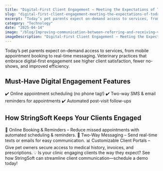 ```yaml
---
title: "Digital-First Client Engagement – Meeting the Expectations of Today’s Pet Owners"
slug: "digital-first-client-engagement-meeting-the-expectations-of-todays-pet-owners"
excerpt: "Today’s pet parents expect on-demand access to services, from mobile appointment booking to real-time messaging. Veterinary practices that embrace digital-first engagement see higher client satisfa…"
category: "Technology"
date: "2025-04-14"
image: "/blog/Improving-communication-between-referring-and-receiving-veterinarians.jpg"
imageDescription: "Digital-First Client Engagement – Meeting the Expectations of Today’s Pet Owners"
---
```

Today’s pet parents expect on-demand access to services, from mobile appointment booking to real-time messaging. Veterinary practices that embrace digital-first engagement see higher client satisfaction, fewer no-shows, and improved efficiency.

## Must-Have Digital Engagement Features
✔️ Online appointment scheduling (no phone tag!)
✔️ Two-way SMS & email reminders for appointments
✔️ Automated post-visit follow-ups

## How StringSoft Keeps Your Clients Engaged
🐾 Online Booking & Reminders – Reduce missed appointments with automated scheduling & reminders.
📲 Two-Way Messaging – Send real-time texts or emails for easy communication.
📊 Customizable Client Portals – Give pet owners secure access to medical history, invoices, and prescriptions.
💡 Is your clinic engaging clients the way they expect? See how StringSoft can streamline client communication—schedule a demo today!
